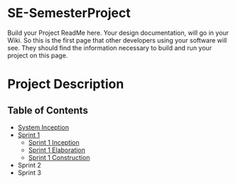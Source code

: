 # SE-SemesterProject
Build your Project ReadMe here.  Your design documentation, will go in your Wiki.  So this is the first page that other developers using your software will see.  They should find the information necessary to build and run your project on this page.

# Project Description



## Table of Contents

* [System Inception](SystemInception.md)
* [Sprint 1](https://github.com/DUCS-SE/eMission/wiki/Sprint-1)
  - [Sprint 1 Inception](https://github.com/DUCS-SE/eMission/wiki/Sprint-1#sprint-inception)
  - [Sprint 1 Elaboration](https://github.com/DUCS-SE/eMission/wiki/Sprint-1#sprint-elaboration)
  - [Sprint 1 Construction](https://github.com/DUCS-SE/eMission/wiki/Sprint-1#sprint-construction)
* Sprint 2
* Sprint 3
